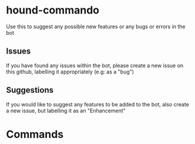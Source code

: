 # hound-commando
Use this to suggest any possible new features or any bugs or errors in the bot

Issues
------
If you have found any issues within the bot, please create a new issue on this github, labelling it appropriately (e.g: as a "bug")

Suggestions
-----------
If you would like to suggest any features to be added to the bot, also create a new issue, but labelling it as an "Enhancement"

Commands
========
